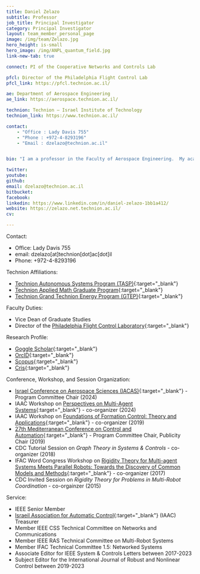 ```yaml
---
title: Daniel Zelazo
subtitle: Professor 
job_title: Principal Investigator
category: Principal Investigator
layout: team_member_personal_page
image: /img/team/Zelazo.jpg
hero_height: is-small
hero_image: /img/ANPL_quantum_field.jpg 
link-new-tab: true

connect: PI of the Cooperative Networks and Controls Lab

pfcl: Director of the Philadelphia Flight Control Lab
pfcl_link: https://pfcl.technion.ac.il/

ae: Department of Aerospace Engineering
ae_link: https://aerospace.technion.ac.il/

technion: Technion – Israel Institute of Technology
technion_link: https://www.technion.ac.il/

contact: 
    - "Office : Lady Davis 755"
    - "Phone : +972-4-8293196"
    - "Email : dzelazo@technion.ac.il"


bio: "I am a professor in the Faculty of Aerospace Engineering.  My academic trajectory has sent me through a few engineering departments, although my focus has always been on the rich field of systems & control theory.  I received my B.Sc. (’99) and M.Eng. (’01) degrees in Electrical Engineering & Computer Science at the <a href='https://www.mit.edu/'>Massachusetts Institute of Technology</a>.  After completing my master’s degree, I moved to Tsukuba, Japan to work on audio compression algorithms as a research engineer at Texas Instruments.  After a slight perturbation to my career path as an English teacher, I eventually ended up at the <a href='https://www.aa.washington.edu/'>University of Washington</a> to pursue my doctorate (’09) under the guidance of <a href='https://mehran-mesbahi.github.io/'>Prof. Mehran Mesbahi</a>.  I then moved to Stuttgart, Germany as a postdoctoral research associate at the <a href='https://www.ist.uni-stuttgart.de/'>Institute for Systems Theory and Automatic Control</a> under the supervision Prof. Frank Allgöwer.  I joined the Technion in October of 2012."

twitter: 
youtube: 
github: 
email: dzelazo@technion.ac.il
bitbucket: 
facebook: 
linkedin: https://www.linkedin.com/in/daniel-zelazo-1bb1a412/
website: https://zelazo.net.technion.ac.il/
cv: 

---
```

Contact:

* Office: Lady Davis 755
* email: dzelazo[at]technion[dot]ac[dot]il
* Phone: +972-4-8293196

Technion Affiliations:

* [Technion Autonomous Systems Program (TASP)](https://tasp-technion.org/){:target="_blank"}
* [Technion Applied Math Graduate Program](https://math.technion.ac.il/en/applied-math-graduate-program/){:target="_blank"}
* [Technion Grand Technion Energy Program (GTEP)](https://gtep.technion.ac.il/){:target="_blank"}

Faculty Duties:

* Vice Dean of Graduate Studies
* Director of the [Philadelphia Flight Control Laboratory](https://pfcl.technion.ac.il/){:target="_blank"}

Research Profile:

* [Goggle Scholar](https://scholar.google.com/citations?user=0H_NUokAAAAJ&hl=en){:target="_blank"}
* [OrcID](https://orcid.org/0000-0002-2931-245X){:target="_blank"}
* [Scopus](https://www.scopus.com/authid/detail.uri?authorId=23570307200){:target="_blank"}
* [Cris](https://cris.technion.ac.il/en/persons/daniel-zelazo){:target="_blank"}

Conference, Workshop, and Session Organization:
* [Israel Conference on Aerospace Sciences (IACAS)](https://iacas.technion.ac.il/){:target="_blank"} - Program Committee Chair (2024)
* IAAC Workshop on [Perspectives on Multi-Agent Systems](https://iaac.technion.ac.il/workshops/2024/2024-4-15-inv.pdf){:target="_blank"} - co-organizer (2024)
* IAAC Workshop on [Foundations of Formation Control: Theory and Applications](https://iaac.technion.ac.il/workshops/2019/Formation-11-11-19.pdf){:target="_blank"} - co-organizer (2019)
* [27th Mediterranean Conference on Control and Automation](https://med19.net.technion.ac.il/){:target="_blank"} - Program Committee Chair, Publicity Chair (2019)
* CDC Tutorial Session on *Graph Theory in Systems & Controls* - co-organizer (2018)
* IFAC Word Congress Workshop on [Rigidity Theory for Multi-agent Systems Meets Parallel Robots: Towards the Discovery of Common Models and Methods](https://parrigidwrkshp.sciencesconf.org/){:target="_blank"} - co-organizer (2017)
* CDC Invited Session on *Rigidity Theory for Problems in Multi-Robot Coordination* - co-orgainzer (2015)

Service:
* IEEE Senior Member
* [Israeil Association for Automatic Control](https://iaac.technion.ac.il/){:target="_blank"} (IAAC) Treasurer
* Member IEEE CSS Technical Committee on Networks and Communications
* Member IEEE RAS Technical Committee on Multi-Robot Systems
* Member IFAC Technical Committee 1.5: Networked Systems
* Associate Editor for IEEE System & Controls Letters between 2017-2023
* Subject Editor for the International Journal of Robust and Nonlinear Control between 2019-2023

